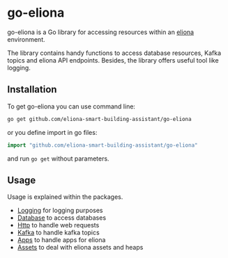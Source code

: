 # go-eliona #

go-eliona is a Go library for accessing resources within an [eliona](https://www.eliona.io/) environment.

The library contains handy functions to access database resources, Kafka topics and eliona API endpoints.
Besides, the library offers useful tool like logging.

## Installation ##

To get go-eliona you can use command line:

```bash
go get github.com/eliona-smart-building-assistant/go-eliona
```

or you define import in go files:

```go
import "github.com/eliona-smart-building-assistant/go-eliona"
```

and run `go get` without parameters.


## Usage ##

Usage is explained within the packages.

- [Logging](log) for logging purposes
- [Database](db) to access databases
- [Http](http) to handle web requests
- [Kafka](kafka) to handle kafka topics
- [Apps](apps) to handle apps for eliona
- [Assets](assets) to deal with eliona assets and heaps
